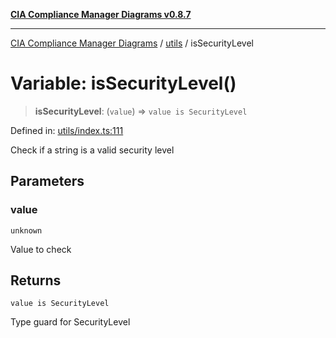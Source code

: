 [**CIA Compliance Manager Diagrams v0.8.7**](../../README.md)

***

[CIA Compliance Manager Diagrams](../../modules.md) / [utils](../README.md) / isSecurityLevel

# Variable: isSecurityLevel()

> **isSecurityLevel**: (`value`) => `value is SecurityLevel`

Defined in: [utils/index.ts:111](https://github.com/Hack23/cia-compliance-manager/blob/c1b03266cad85c2f58531e3fd0aea147fa649ae0/src/utils/index.ts#L111)

Check if a string is a valid security level

## Parameters

### value

`unknown`

Value to check

## Returns

`value is SecurityLevel`

Type guard for SecurityLevel
